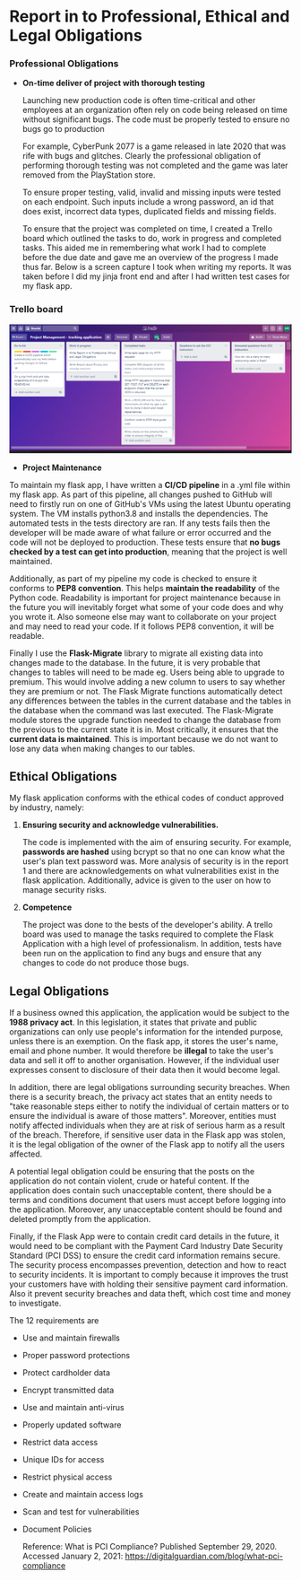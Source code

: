 

# Report in to Professional, Ethical and Legal Obligations 



### Professional Obligations

- **On-time deliver of project with thorough testing** 

  Launching new production code is often time-critical and other employees at an organization often rely on code being released on time without significant bugs. The code must be properly tested to ensure no bugs go to production

  For example, CyberPunk 2077 is a game released in late 2020 that was rife with bugs and glitches. Clearly the professional obligation of performing thorough testing was not completed and the game was later removed from the PlayStation store. 

  To ensure proper testing, valid, invalid and missing inputs were tested on each endpoint. Such inputs include a wrong password, an id that does exist, incorrect data types, duplicated fields and missing fields.

  To ensure that the project was completed on time, I created a Trello board which outlined the tasks to do, work in progress and completed tasks. This aided me in remembering what work I had to complete before the due date and gave me an overview of the progress I made thus far. Below is a screen capture I took when writing my reports. It was taken before I did my jinja front end and after I had written test cases for my flask app.

  

### Trello board

![trello board screen shot ](TrelloBoard_screenshot.PNG)





- **Project Maintenance**

To maintain my flask app, I have written a **CI/CD pipeline** in a .yml file within my flask app. As part of this pipeline, all changes pushed to GitHub will need to firstly run on one of GitHub's VMs using the latest Ubuntu operating system. The VM installs python3.8 and installs the dependencies. The automated tests in the tests directory are ran. If any tests fails then the developer will be made aware of what failure or error occurred and the code will not be deployed to production. These tests ensure that **no bugs checked by a test can get into production**, meaning that the project is well maintained. 

Additionally, as part of my pipeline my code is checked to ensure it conforms to **PEP8 convention**. This helps **maintain the readability** of the Python code. Readability is important for project maintenance because in the future you will inevitably forget what some of your code does and why you wrote it. Also someone else may want to collaborate on your project and may need to read your code. If it follows PEP8 convention, it will be readable.

Finally I use the **Flask-Migrate** library to migrate all existing data into changes made to the database. In the future, it is very probable that changes to tables will need to be made eg. Users being able to upgrade to premium. This would involve adding a new column to users to say whether they are premium or not. The Flask Migrate functions automatically detect any differences between the tables in the current database and the tables in the database when the command was last executed. The Flask-Migrate module stores the upgrade function needed to change the database from the previous to the current state it is in. Most critically, it ensures that the **current data is maintained**. This is important because we do not want to lose any data when making changes to our tables.



## Ethical Obligations

My flask application conforms with the ethical codes of conduct approved by industry, namely:



1. **Ensuring security and acknowledge vulnerabilities.**

   The code is implemented with the aim of ensuring security. For example, **passwords are hashed** using bcrypt so that no one can know what the user's plan text password was. More analysis of security is in the report 1 and there are acknowledgements on what vulnerabilities exist in the flask application. Additionally, advice is given to the user on how to manage security risks.

2. **Competence**

   The project was done to the bests of the developer's ability. A trello board was used to manage the tasks required to complete the Flask Application with a high level of professionalism. In addition, tests have been run on the application to find any bugs and ensure that any changes to code do not produce those bugs. 



## Legal Obligations

If a business owned this application, the application would be subject to the **1988 privacy act**. In this legislation, it states that private and public organizations can only use people's information for the intended purpose, unless there is an exemption. On the flask app, it stores the user's name, email and phone number. It would therefore be **illegal** to take the user's data and sell it off to another organisation. However, if the individual user expresses consent to disclosure of their data then it would become legal.

In addition, there are legal obligations surrounding security breaches. When there is a security breach, the privacy act states that an entity needs to "take reasonable steps either to notify the individual of certain matters or to ensure the individual is aware of those matters". Moreover, entities must notify affected individuals when they are at risk of serious harm as a result of the breach.   Therefore, if sensitive user data in the Flask app was stolen, it is the legal obligation of the owner of the Flask app to notify all the users affected.

A potential legal obligation could be ensuring that the posts on the application do not contain violent, crude or hateful content. If the application does contain such unacceptable content, there should be a terms and conditions document that users must accept before logging into the application. Moreover, any unacceptable content should be found and deleted promptly from the application.

Finally, if the Flask App were to contain credit card details in the future, it would need to be compliant with the Payment Card Industry Date Security Standard (PCI DSS) to ensure the credit card information remains secure. The security process encompasses prevention, detection and how to react to security incidents. It is important to comply because it improves the trust your customers have with holding their sensitive payment card information. Also it prevent security breaches and data theft, which cost time and money to investigate.

The 12 requirements are

- Use and maintain firewalls

- Proper password protections

- Protect cardholder data

- Encrypt transmitted data

- Use and maintain anti-virus

- Properly updated software

- Restrict data access

- Unique IDs for access

- Restrict physical access

- Create and maintain access logs

- Scan and test for vulnerabilities

- Document Policies

  Reference: What is PCI Compliance? Published September 29, 2020. Accessed January 2, 2021: https://digitalguardian.com/blog/what-pci-compliance